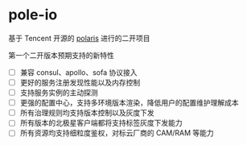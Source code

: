 # pole-io

基于 Tencent 开源的 [polaris](https://github.com/polarismesh/polaris) 进行的二开项目

第一个二开版本预期支持的新特性

- [ ] 兼容 consul、apollo、sofa 协议接入
- [ ] 更好的服务注册发现性能以及内存控制
- [ ] 支持服务实例的主动探测
- [ ] 更强的配置中心，支持多环境版本渲染，降低用户的配置维护理解成本
- [ ] 所有治理规则均支持版本控制以及灰度下发
- [ ] 所有版本的北极星客户端都将支持标签灰度下发能力
- [ ] 所有资源均支持细粒度鉴权，对标云厂商的 CAM/RAM 等能力
